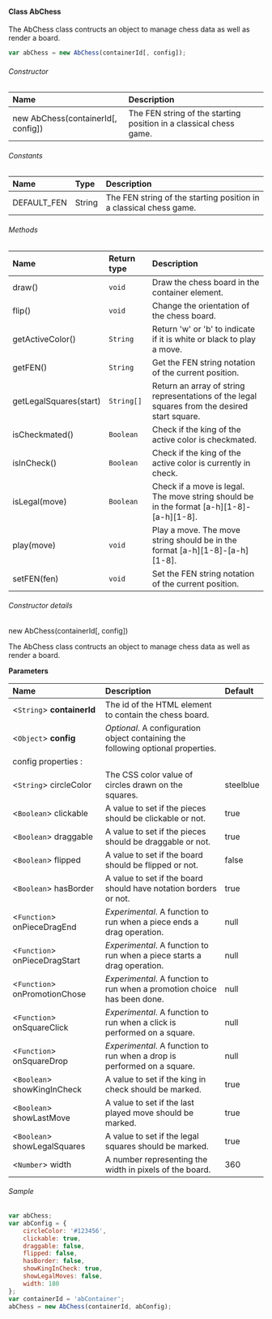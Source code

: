 #### Class AbChess

The AbChess class contructs an object to manage chess data as well as render a board.

```Javascript
var abChess = new AbChess(containerId[, config]);
```

###### Constructor

| Name | Description |
| :--- | :--- |
| new AbChess(containerId[, config]) | The FEN string of the starting position in a classical chess game. |

###### Constants

| Name | Type | Description |
| :--- | :--- | :--- |
| DEFAULT_FEN | String | The FEN string of the starting position in a classical chess game. |

###### Methods

| Name | Return type | Description |
| :--- | :--- | :--- |
| draw() | `void` | Draw the chess board in the container element. |
| flip() | `void` | Change the orientation of the chess board. |
| getActiveColor() | `String` | Return 'w' or 'b' to indicate if it is white or black to play a move. |
| getFEN() | `String` | Get the FEN string notation of the current position. |
| getLegalSquares(start) | `String[]` | Return an array of string representations of the legal squares from the desired start square. |
| isCheckmated() | `Boolean` | Check if the king of the active color is checkmated. |
| isInCheck() | `Boolean` | Check if the king of the active color is currently in check. |
| isLegal(move) | `Boolean` | Check if a move is legal. The move string should be in the format [a-h][1-8]-[a-h][1-8]. |
| play(move) | `void` | Play a move. The move string should be in the format [a-h][1-8]-[a-h][1-8]. |
| setFEN(fen) | `void` | Set the FEN string notation of the current position. |


###### Constructor details

new AbChess(containerId[, config])

The AbChess class contructs an object to manage chess data as well as render a board.

__Parameters__

| Name | Description | Default |
| :--- | :--- | :--- |
| <`String`> __containerId__ | The id of the HTML element to contain the chess board. |
| <`Object`> __config__ | *Optional*. A configuration object containing the following optional properties. |
| config properties :
| <`String`> circleColor | The CSS color value of circles drawn on the squares. | steelblue
| <`Boolean`> clickable | A value to set if the pieces should be clickable or not. | true
| <`Boolean`> draggable | A value to set if the pieces should be draggable or not. | true
| <`Boolean`> flipped | A value to set if the board should be flipped or not. | false
| <`Boolean`> hasBorder | A value to set if the board should have notation borders or not. | true
| <`Function`> onPieceDragEnd | *Experimental*. A function to run when a piece ends a drag operation. | null
| <`Function`> onPieceDragStart | *Experimental*. A function to run when a piece starts a drag operation. | null
| <`Function`> onPromotionChose | *Experimental*. A function to run when a promotion choice has been done. | null
| <`Function`> onSquareClick | *Experimental*. A function to run when a click is performed on a square. | null
| <`Function`> onSquareDrop | *Experimental*. A function to run when a drop is performed on a square. | null
| <`Boolean`> showKingInCheck | A value to set if the king in check should be marked. | true
| <`Boolean`> showLastMove | A value to set if the last played move should be marked. | true
| <`Boolean`> showLegalSquares | A value to set if the legal squares should be marked. | true
| <`Number`> width | A number representing the width in pixels of the board. | 360

###### Sample

```Javascript
var abChess;
var abConfig = {
    circleColor: '#123456',
    clickable: true,
    draggable: false,
    flipped: false,
    hasBorder: false,
    showKingInCheck: true,
    showLegalMoves: false,
    width: 180  
};
var containerId = 'abContainer';
abChess = new AbChess(containerId, abConfig);
```
